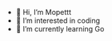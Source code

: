 - 👋 Hi, I’m Mopettt
- 👀 I’m interested in coding
- 🌱 I’m currently learning Go

<!---
Mopettt0/Mopettt0 is a ✨ special ✨ repository because its `README.md` (this file) appears on your GitHub profile.
You can click the Preview link to take a look at your changes.
--->
